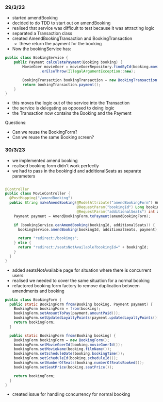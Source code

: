 ### 29/3/23
- started amendBooking
- decided to do TDD to start out on amendBooking
- realised that service was difficult to test because it was attracting logic
- separated a Transaction class
- created AmendBookingTransaction and BookingTransaction
    - these return the payment for the booking
- Now the bookingService has:

```java
public class BookingService {
    public Payment calculatePayment(Booking booking) {
        MovieGoer movieGoer = movieGoerRepository.findById(booking.movieGoerId())
                .orElseThrow(IllegalArgumentException::new);

        BookingTransaction bookingTransaction = new BookingTransaction(booking, movieGoer, LocalDateTime.now());
        return bookingTransaction.payment();
    }
}

```
- this moves the logic out of the service into the Transaction
- the service is delegating as opposed to doing logic
- the Transaction now contains the Booking and the Payment

Questions:
- Can we reuse the BookingForm?
- Can we reuse the same Booking screen?

### 30/3/23
- we implemented amend booking
- realised booking form didn't work perfectly
- we had to pass in the bookingId and additionalSeats as separate parameters
```java

@Controller
public class MovieController {
  @PostMapping("/amendBooking")
  public String makeAmendBooking(@ModelAttribute("amendBookingForm") AmendBookingForm amendBookingForm,
                                 @RequestParam("bookingId") Long bookingId,
                                 @RequestParam("additionalSeats") int additionalSeats) {
    Payment payment = AmendBookingForm.toPayment(amendBookingForm);

    if (bookingService.canAmendBooking(bookingId, additionalSeats)) {
      bookingService.amendBooking(bookingId, additionalSeats, payment);

      return "redirect:/bookings";
    } else {
      return "redirect:/seatsNotAvailable?bookingId=" + bookingId;
    }
  }
}
```
- added seatsNotAvailable page for situation where there is concurrent users
- realised we needed to cover the same situation for a normal booking
- refactored booking form factory to remove duplication between amendments and booking

```java
public class BookingForm {
  public static BookingForm from(Booking booking, Payment payment) {
    BookingForm bookingForm = from(booking);
    bookingForm.setAmountToPay(payment.amountPaid());
    bookingForm.setUpdatedLoyaltyPoints(payment.updatedLoyaltyPoints());
    return bookingForm;
  }

  public static BookingForm from(Booking booking) {
    BookingForm bookingForm = new BookingForm();
    bookingForm.setMovieGoerId(booking.movieGoerId());
    bookingForm.setMovieName(booking.filmName());
    bookingForm.setScheduleDate(booking.bookingTime());
    bookingForm.setScheduleId(booking.scheduleId());
    bookingForm.setNumberOfSeats(booking.numberOfSeatsBooked());
    bookingForm.setSeatPrice(booking.seatPrice());

    return bookingForm;
  }
}

```
- created issue for handling concurrency for normal booking